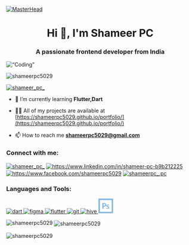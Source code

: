 [![MasterHead](https://1.bp.blogspot.com/-7A4WynwLsMw/XbBpCXG8fHI/AAAAAAAAMt4/uOa1bpLskYgrwGbllhSu2SDj_Mig8SXJQCLcBGAsYHQ/s1600/2000_600px.gif)](https://shameerpc5029.github.io/portfolio/)
<h1 align="center">Hi 👋, I'm Shameer PC</h1>
<h3 align="center">A passionate frontend developer from India</h3>
<img align=“right” alt=“Coding” width=“400” src=“https://camo.githubusercontent.com/8bf6f6d78abc81fcf9c49f10649423e73ea44bc248e83aaae8759d401c829a84/68747470733a2f2f70687973696373677572756b756c2e66696c65732e776f726470726573732e636f6d2f323031392f30322f6368617261637465722d312e676966”>

<p align="left"> <img src="https://komarev.com/ghpvc/?username=shameerpc5029&label=Profile%20views&color=0e75b6&style=flat" alt="shameerpc5029" /> </p>

<p align="left"> <a href="https://twitter.com/shameer_pc_" target="blank"><img src="https://img.shields.io/twitter/follow/shameer_pc_?logo=twitter&style=for-the-badge" alt="shameer_pc_" /></a> </p>

- 🌱 I’m currently learning **Flutter,Dart**

- 👨‍💻 All of my projects are available at [https://shameerpc5029.github.io/portfolio/](https://shameerpc5029.github.io/portfolio/)

- 📫 How to reach me **shameerpc5029@gmail.com**

<h3 align="left">Connect with me:</h3>
<p align="left">
<a href="https://twitter.com/shameer_pc_" target="blank"><img align="center" src="https://raw.githubusercontent.com/rahuldkjain/github-profile-readme-generator/master/src/images/icons/Social/twitter.svg" alt="shameer_pc_" height="30" width="40" /></a>
<a href="https://linkedin.com/in/https://www.linkedin.com/in/shameer-pc-b9b212225" target="blank"><img align="center" src="https://raw.githubusercontent.com/rahuldkjain/github-profile-readme-generator/master/src/images/icons/Social/linked-in-alt.svg" alt="https://www.linkedin.com/in/shameer-pc-b9b212225" height="30" width="40" /></a>
<a href="https://fb.com/https://www.facebook.com/shameerpc5029" target="blank"><img align="center" src="https://raw.githubusercontent.com/rahuldkjain/github-profile-readme-generator/master/src/images/icons/Social/facebook.svg" alt="https://www.facebook.com/shameerpc5029" height="30" width="40" /></a>
<a href="https://instagram.com/shameerpc_.pc" target="blank"><img align="center" src="https://raw.githubusercontent.com/rahuldkjain/github-profile-readme-generator/master/src/images/icons/Social/instagram.svg" alt="shameerpc_.pc" height="30" width="40" /></a>
</p>

<h3 align="left">Languages and Tools:</h3>
<p align="left"> <a href="https://dart.dev" target="_blank" rel="noreferrer"> <img src="https://www.vectorlogo.zone/logos/dartlang/dartlang-icon.svg" alt="dart" width="40" height="40"/> </a> <a href="https://www.figma.com/" target="_blank" rel="noreferrer"> <img src="https://www.vectorlogo.zone/logos/figma/figma-icon.svg" alt="figma" width="40" height="40"/> </a> <a href="https://flutter.dev" target="_blank" rel="noreferrer"> <img src="https://www.vectorlogo.zone/logos/flutterio/flutterio-icon.svg" alt="flutter" width="40" height="40"/> </a> <a href="https://git-scm.com/" target="_blank" rel="noreferrer"> <img src="https://www.vectorlogo.zone/logos/git-scm/git-scm-icon.svg" alt="git" width="40" height="40"/> </a> <a href="https://hive.apache.org/" target="_blank" rel="noreferrer"> <img src="https://www.vectorlogo.zone/logos/apache_hive/apache_hive-icon.svg" alt="hive" width="40" height="40"/> </a> <a href="https://www.photoshop.com/en" target="_blank" rel="noreferrer"> <img src="https://raw.githubusercontent.com/devicons/devicon/master/icons/photoshop/photoshop-line.svg" alt="photoshop" width="40" height="40"/> </a> </p>

<p><img align="left" src="https://github-readme-stats.vercel.app/api/top-langs?username=shameerpc5029&show_icons=true&locale=en&layout=compact" alt="shameerpc5029" /></p>

<p>&nbsp;<img align="center" src="https://github-readme-stats.vercel.app/api?username=shameerpc5029&show_icons=true&locale=en" alt="shameerpc5029" /></p>

<p><img align="center" src="https://github-readme-streak-stats.herokuapp.com/?user=shameerpc5029&" alt="shameerpc5029" /></p>
